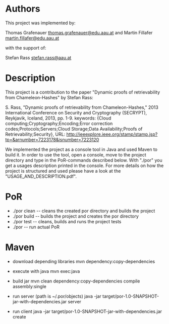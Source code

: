 # Authors

This project was implemented by:

Thomas Grafenauer <thomas.grafenauer@edu.aau.at> and 
Martin Fillafer <martin.fillafer@edu.aau.at>

with the support of:

Stefan Rass <stefan.rass@aau.at>

# Description

This project is a contribution to the paper "Dynamic proofs of retrievability from Chameleon-Hashes" by Stefan Rass:

S. Rass, "Dynamic proofs of retrievability from Chameleon-Hashes," 2013 International Conference on Security and Cryptography (SECRYPT), Reykjavik, Iceland, 2013, pp. 1-9.
keywords: {Cloud computing;Cryptography;Encoding;Error correction codes;Protocols;Servers;Cloud Storage;Data Availability;Proofs of Retrievability;Security},
URL: http://ieeexplore.ieee.org/stamp/stamp.jsp?tp=&arnumber=7223178&isnumber=7223120

We implemented the project as a console tool in Java and used Maven to build it.
In order to use the tool, open a console, move to the project directory and type in the PoR-commands described below.
With "./por" you get a usages description printed in the console.
For more details on how the project is structured and used please have a look at the "USAGE_AND_DESCRIPTION.pdf".

# PoR

* ./por clean -- cleans the created por directory and builds the project
* ./por build -- builds the project and creates the por directory
* ./por test  -- cleans, builds and runs the project tests
* ./por <cmd> -- run actual PoR

# Maven

* download depending libraries
  mvn dependency:copy-dependencies
  
* execute with java
  mvn exec:java

* build jar
  mvn clean dependency:copy-dependencies compile assembly:single

* run server (path is ~/.por/objects)
  java -jar target/por-1.0-SNAPSHOT-jar-with-dependencies.jar server

* run client
  java -jar target/por-1.0-SNAPSHOT-jar-with-dependencies.jar create <file-path>
